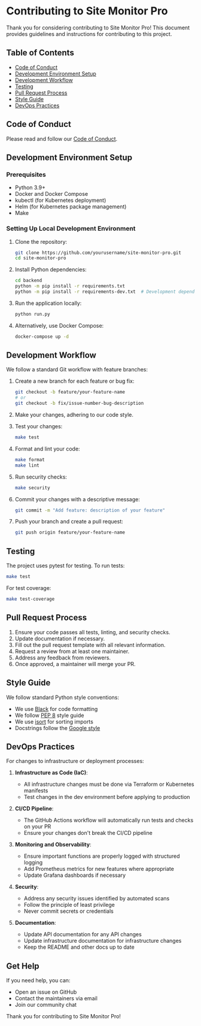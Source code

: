 # Contributing to Site Monitor Pro

Thank you for considering contributing to Site Monitor Pro! This document provides guidelines and instructions for contributing to this project.

## Table of Contents

- [Code of Conduct](#code-of-conduct)
- [Development Environment Setup](#development-environment-setup)
- [Development Workflow](#development-workflow)
- [Testing](#testing)
- [Pull Request Process](#pull-request-process)
- [Style Guide](#style-guide)
- [DevOps Practices](#devops-practices)

## Code of Conduct

Please read and follow our [Code of Conduct](CODE_OF_CONDUCT.md).

## Development Environment Setup

### Prerequisites

- Python 3.9+
- Docker and Docker Compose
- kubectl (for Kubernetes deployment)
- Helm (for Kubernetes package management)
- Make

### Setting Up Local Development Environment

1. Clone the repository:

   ```bash
   git clone https://github.com/yourusername/site-monitor-pro.git
   cd site-monitor-pro
   ```

2. Install Python dependencies:

   ```bash
   cd backend
   python -m pip install -r requirements.txt
   python -m pip install -r requirements-dev.txt  # Development dependencies
   ```

3. Run the application locally:

   ```bash
   python run.py
   ```

4. Alternatively, use Docker Compose:

   ```bash
   docker-compose up -d
   ```

## Development Workflow

We follow a standard Git workflow with feature branches:

1. Create a new branch for each feature or bug fix:

   ```bash
   git checkout -b feature/your-feature-name
   # or
   git checkout -b fix/issue-number-bug-description
   ```

2. Make your changes, adhering to our code style.

3. Test your changes:

   ```bash
   make test
   ```

4. Format and lint your code:

   ```bash
   make format
   make lint
   ```

5. Run security checks:

   ```bash
   make security
   ```

6. Commit your changes with a descriptive message:

   ```bash
   git commit -m "Add feature: description of your feature"
   ```

7. Push your branch and create a pull request:

   ```bash
   git push origin feature/your-feature-name
   ```

## Testing

The project uses pytest for testing. To run tests:

```bash
make test
```

For test coverage:

```bash
make test-coverage
```

## Pull Request Process

1. Ensure your code passes all tests, linting, and security checks.
2. Update documentation if necessary.
3. Fill out the pull request template with all relevant information.
4. Request a review from at least one maintainer.
5. Address any feedback from reviewers.
6. Once approved, a maintainer will merge your PR.

## Style Guide

We follow standard Python style conventions:

- We use [Black](https://github.com/psf/black) for code formatting
- We follow [PEP 8](https://www.python.org/dev/peps/pep-0008/) style guide
- We use [isort](https://github.com/PyCQA/isort) for sorting imports
- Docstrings follow the [Google style](https://google.github.io/styleguide/pyguide.html)

## DevOps Practices

For changes to infrastructure or deployment processes:

1. **Infrastructure as Code (IaC)**:

   - All infrastructure changes must be done via Terraform or Kubernetes manifests
   - Test changes in the dev environment before applying to production

2. **CI/CD Pipeline**:

   - The GitHub Actions workflow will automatically run tests and checks on your PR
   - Ensure your changes don't break the CI/CD pipeline

3. **Monitoring and Observability**:

   - Ensure important functions are properly logged with structured logging
   - Add Prometheus metrics for new features where appropriate
   - Update Grafana dashboards if necessary

4. **Security**:

   - Address any security issues identified by automated scans
   - Follow the principle of least privilege
   - Never commit secrets or credentials

5. **Documentation**:
   - Update API documentation for any API changes
   - Update infrastructure documentation for infrastructure changes
   - Keep the README and other docs up to date

## Get Help

If you need help, you can:

- Open an issue on GitHub
- Contact the maintainers via email
- Join our community chat

Thank you for contributing to Site Monitor Pro!
